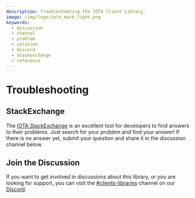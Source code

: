 ```yaml
---
description: Troubleshooting the IOTA Client Library.
image: /img/logo/iota_mark_light.png
keywords:
  - discussion
  - channel
  - problem
  - solution
  - discord
  - stackexchange
  - reference
---
```


# Troubleshooting

## StackExchange

The [IOTA StackExchange](https://iota.stackexchange.com/)
is an excellent tool for developers to find answers to their problems. Just search for your problem and find your
answer! If there is no answer yet, submit your question and share it in the discussion channel below.

## Join the Discussion

If you want to get involved in discussions about this library, or you are looking for support, you can visit
the [#clients-libraries](https://discord.com/channels/397872799483428865/800637917189636136) channel on
our [Discord](https://discord.iota.org).
